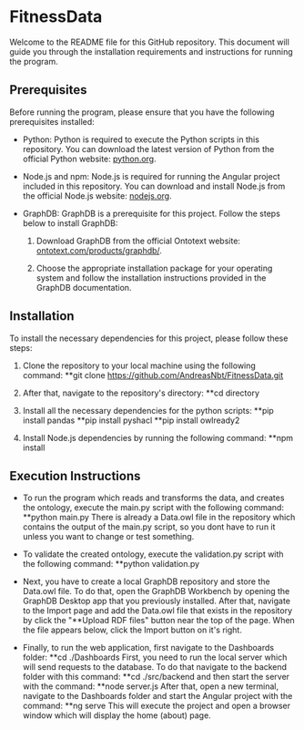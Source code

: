 # FitnessData

Welcome to the README file for this GitHub repository. This document will guide you through the installation requirements and instructions for running the program.

## Prerequisites

Before running the program, please ensure that you have the following prerequisites installed:

- Python: Python is required to execute the Python scripts in this repository. You can download the latest version of Python from the official Python website: [python.org](https://www.python.org).
  
- Node.js and npm: Node.js is required for running the Angular project included in this repository. You can download and install Node.js from the official Node.js website: [nodejs.org](https://nodejs.org).

- GraphDB: GraphDB is a prerequisite for this project. Follow the steps below to install GraphDB:

  1. Download GraphDB from the official Ontotext website: [ontotext.com/products/graphdb/](https://www.ontotext.com/products/graphdb/).

  2. Choose the appropriate installation package for your operating system and follow the installation instructions provided in the GraphDB documentation.

## Installation

To install the necessary dependencies for this project, please follow these steps:

1. Clone the repository to your local machine using the following command: **git clone https://github.com/AndreasNbt/FitnessData.git
   
2. After that, navigate to the repository's directory: **cd directory
   
3. Install all the necessary dependencies for the python scripts:
   **pip install pandas
   **pip install pyshacl
   **pip install owlready2

4. Install Node.js dependencies by running the following command: **npm install

## Execution Instructions

- To run the program which reads and transforms the data, and creates the ontology, execute the main.py script with the following command: **python main.py
  There is already a Data.owl file in the repository which contains the output of the main.py script, so you dont have to run it unless you want to change or test something.

- To validate the created ontology, execute the validation.py script with the following command: **python validation.py

- Next, you have to create a local GraphDB repository and store the Data.owl file. To do that, open the GraphDB Workbench by opening the GraphDB Desktop app that you previously installed.
  After that, navigate to the Import page and add the Data.owl file that exists in the repository by click the "**Upload RDF files" button near the top of the page. When the file appears below, click the Import button on it's right.

- Finally, to run the web application, first navigate to the Dashboards folder: **cd ./Dashboards
  First, you need to run the local server which will send requests to the database. To do that navigate to the backend folder with this command:  **cd ./src/backend
  and then start the server with the command: **node server.js
  After that, open a new terminal, navigate to the Dashboards folder and start the Angular project with the command: **ng serve
  This will execute the project and open a browser window which will display the home (about) page.
  



